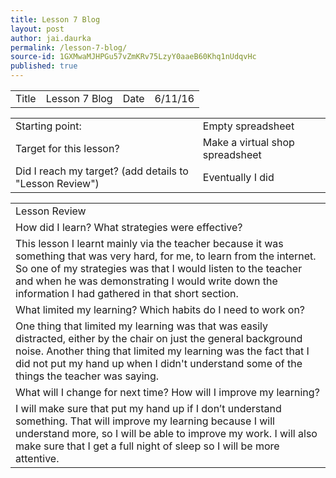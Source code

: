 ```yaml
---
title: Lesson 7 Blog
layout: post
author: jai.daurka
permalink: /lesson-7-blog/
source-id: 1GXMwaMJHPGu57vZmKRv75LzyY0aaeB60Khq1nUdqvHc
published: true
---
```

 

<table>
  <tr>
    <td>Title</td>
    <td>Lesson 7 Blog</td>
    <td>Date</td>
    <td>6/11/16</td>
  </tr>
</table>


<table>
  <tr>
    <td>Starting point:</td>
    <td>Empty spreadsheet</td>
  </tr>
  <tr>
    <td>Target for this lesson?</td>
    <td>Make a virtual shop spreadsheet</td>
  </tr>
  <tr>
    <td>Did I reach my target? 
(add details to "Lesson Review")</td>
    <td>Eventually I did </td>
  </tr>
</table>


<table>
  <tr>
    <td>Lesson Review</td>
  </tr>
  <tr>
    <td>How did I learn? What strategies were effective? </td>
  </tr>
  <tr>
    <td>This lesson I learnt mainly via the teacher because it was something that was very hard, for me, to learn from the internet. So one of my strategies was that I would listen to the teacher and when he was demonstrating I would write down the information I had gathered in that short section. </td>
  </tr>
  <tr>
    <td>What limited my learning? Which habits do I need to work on? </td>
  </tr>
  <tr>
    <td>One thing that limited my learning was that was easily distracted, either by the chair on just the general background noise. Another thing that limited my learning was the fact that I did not put my hand up when I didn't understand some of the things the teacher was saying.</td>
  </tr>
  <tr>
    <td>What will I change for next time? How will I improve my learning?</td>
  </tr>
  <tr>
    <td>I will make sure that put my hand up if I don’t understand something. That will improve my learning because I will understand more, so I will be able to improve my work. I will also make sure that I get a full night of sleep so I will be more attentive.</td>
  </tr>
</table>


